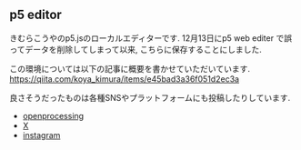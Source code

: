 ## p5 editor

きむらこうやのp5.jsのローカルエディターです.
12月13日にp5 web editer で誤ってデータを削除してしまって以来, こちらに保存することにしました.

この環境については以下の記事に概要を書かせていただいています.
https://qiita.com/koya_kimura/items/e45bad3a36f051d2ec3a

良さそうだったものは各種SNSやプラットフォームにも投稿したりしています.

- [openprocessing](https://openprocessing.org/user/277344/?o=5&view=sketches)
- [X](https://twitter.com/kim___megane)
- [instagram](https://www.instagram.com/kim___main/)
